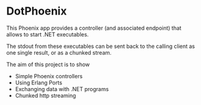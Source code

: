 # DotPhoenix

This Phoenix app provides a controller (and associated endpoint) that allows to
start .NET executables.

The stdout from these executables can be sent back to the calling client as one
single result, or as a chunked stream.

The aim of this project is to show
- Simple Phoenix controllers
- Using Erlang Ports
- Exchanging data with .NET programs
- Chunked http streaming
